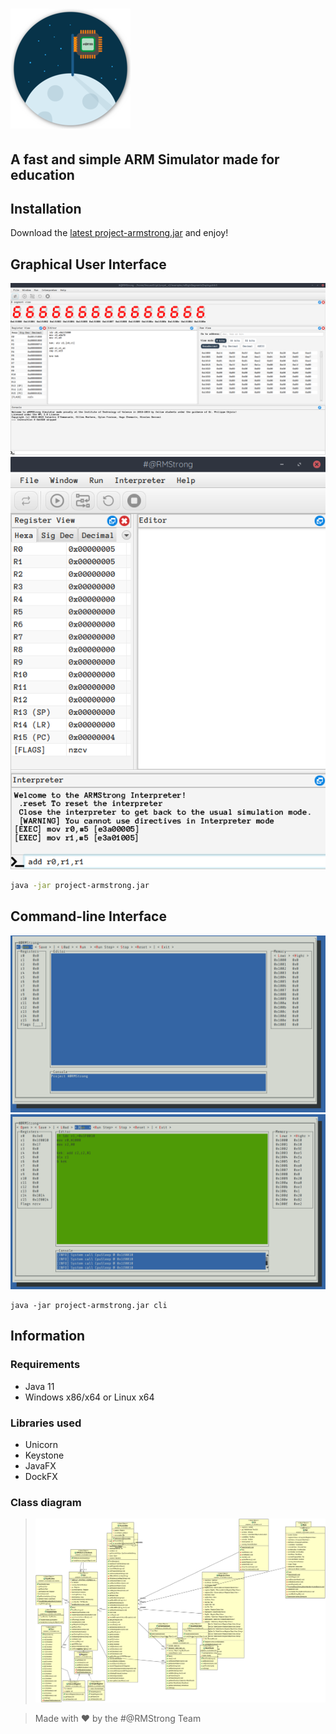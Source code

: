 # ![#@armsim](small_logo.png)
## A fast and simple ARM Simulator made for education

## Installation

Download the [latest project-armstrong.jar](https://github.com/linouxis9/ARMStrong/releases/download/v1.0.0/project-armstrong.jar) and enjoy!

## Graphical User Interface
![gui_s1](images/gui_s1.png)
![gui_s2](images/gui_s2.png)
```bash
java -jar project-armstrong.jar
```

## Command-line Interface
![cli_s1](images/cli_s1.png)
![cli_s2](images/cli_s2.png)
```
java -jar project-armstrong.jar cli
```

## Information

### Requirements
- Java 11
- Windows x86/x64 or Linux x64

### Libraries used
- Unicorn
- Keystone
- JavaFX
- DockFX

### Class diagram
> ![classes](diagram.png)

> Made with :heart: by the #@RMStrong Team

